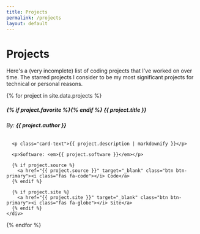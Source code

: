 ```yaml
---
title: Projects
permalink: /projects
layout: default
---
```


# Projects

Here's a (very incomplete) list of coding projects that I've worked on over time.
The starred projects I consider to be my most significant projects for technical
or personal reasons.

{% for project in site.data.projects %}
  <a id="{{ project.name }}"/>
  <div class="card mb-3">
    <div class="card-body">
      <h5 class="card-title">{% if project.favorite %}<i class="fas fa-star" data-fa-transform="shrink-3"></i>{% endif %} {{ project.title }}</h5>
      <h6 class="card-subtitle mb-2 text-muted">By: <strong>{{ project.author }}</strong></h6>

      <p class="card-text">{{ project.description | markdownify }}</p>

      <p>Software: <em>{{ project.software }}</em></p>

      {% if project.source %}
        <a href="{{ project.source }}" target="_blank" class="btn btn-primary"><i class="fas fa-code"></i> Code</a>
      {% endif %}

      {% if project.site %}
        <a href="{{ project.site }}" target="_blank" class="btn btn-primary"><i class="fas fa-globe"></i> Site</a>
      {% endif %}
    </div>
  </div>
{% endfor %}
